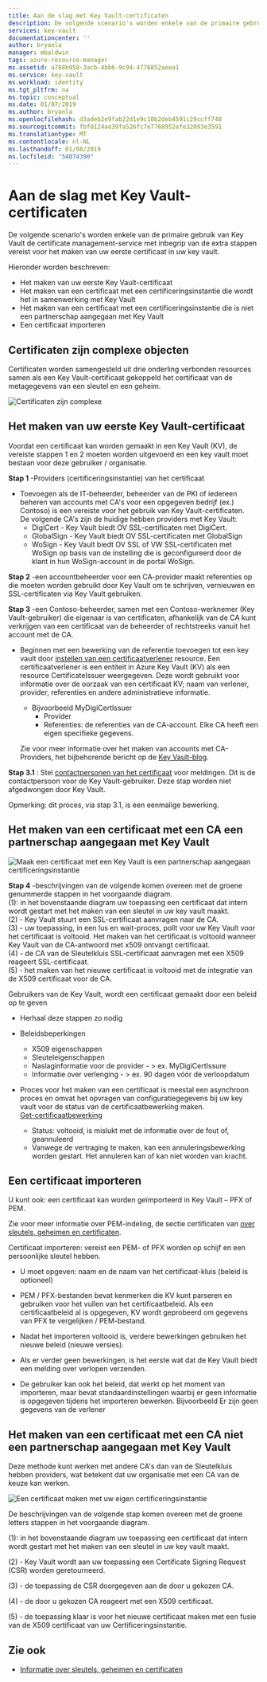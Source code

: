 ```yaml
---
title: Aan de slag met Key Vault-certificaten
description: De volgende scenario's worden enkele van de primaire gebruik van Key Vault de certificate management-service met inbegrip van de extra stappen vereist voor het maken van uw eerste certificaat in uw key vault.
services: key-vault
documentationcenter: ''
author: bryanla
manager: mbaldwin
tags: azure-resource-manager
ms.assetid: a788b958-3acb-4bb6-9c94-4776852aeea1
ms.service: key-vault
ms.workload: identity
ms.tgt_pltfrm: na
ms.topic: conceptual
ms.date: 01/07/2019
ms.author: bryanla
ms.openlocfilehash: d3adeb2e9fab22d1e9c10b2deb4591c29ccff748
ms.sourcegitcommit: fbf0124ae39fa526fc7e7768952efe32093e3591
ms.translationtype: MT
ms.contentlocale: nl-NL
ms.lasthandoff: 01/08/2019
ms.locfileid: "54074390"
---
```

# <a name="get-started-with-key-vault-certificates"></a>Aan de slag met Key Vault-certificaten
De volgende scenario's worden enkele van de primaire gebruik van Key Vault de certificate management-service met inbegrip van de extra stappen vereist voor het maken van uw eerste certificaat in uw key vault.

Hieronder worden beschreven:
- Het maken van uw eerste Key Vault-certificaat
- Het maken van een certificaat met een certificeringsinstantie die wordt het in samenwerking met Key Vault
- Het maken van een certificaat met een certificeringsinstantie die is niet een partnerschap aangegaan met Key Vault
- Een certificaat importeren

## <a name="certificates-are-complex-objects"></a>Certificaten zijn complexe objecten
Certificaten worden samengesteld uit drie onderling verbonden resources samen als een Key Vault-certificaat gekoppeld het certificaat van de metagegevens van een sleutel en een geheim.


![Certificaten zijn complexe](media/azure-key-vault.png)


## <a name="creating-your-first-key-vault-certificate"></a>Het maken van uw eerste Key Vault-certificaat  
 Voordat een certificaat kan worden gemaakt in een Key Vault (KV), de vereiste stappen 1 en 2 moeten worden uitgevoerd en een key vault moet bestaan voor deze gebruiker / organisatie.  

**Stap 1** -Providers (certificeringsinstantie) van het certificaat  
-   Toevoegen als de IT-beheerder, beheerder van de PKI of iedereen beheren van accounts met CA's voor een opgegeven bedrijf (ex.) Contoso) is een vereiste voor het gebruik van Key Vault-certificaten.  
    De volgende CA's zijn de huidige hebben providers met Key Vault:  
    -   DigiCert - Key Vault biedt OV SSL-certificaten met DigiCert.  
    -   GlobalSign - Key Vault biedt OV SSL-certificaten met GlobalSign  
    -   WoSign - Key Vault biedt OV SSL of VW SSL-certificaten met WoSign op basis van de instelling die is geconfigureerd door de klant in hun WoSign-account in de portal WoSign.  

**Stap 2** -een accountbeheerder voor een CA-provider maakt referenties op die moeten worden gebruikt door Key Vault om te schrijven, vernieuwen en SSL-certificaten via Key Vault gebruiken.

**Stap 3** -een Contoso-beheerder, samen met een Contoso-werknemer (Key Vault-gebruiker) die eigenaar is van certificaten, afhankelijk van de CA kunt verkrijgen van een certificaat van de beheerder of rechtstreeks vanuit het account met de CA.  

-   Beginnen met een bewerking van de referentie toevoegen tot een key vault door [instellen van een certificaatverlener](/rest/api/keyvault/setcertificateissuer/setcertificateissuer) resource. Een certificaatverlener is een entiteit in Azure Key Vault (KV) als een resource CertificateIssuer weergegeven. Deze wordt gebruikt voor informatie over de oorzaak van een certificaat KV; naam van verlener, provider, referenties en andere administratieve informatie.
    -   Bijvoorbeeld MyDigiCertIssuer  
        -   Provider  
        -   Referenties: de referenties van de CA-account. Elke CA heeft een eigen specifieke gegevens.  

     Zie voor meer informatie over het maken van accounts met CA-Providers, het bijbehorende bericht op de [Key Vault-blog](https://aka.ms/kvcertsblog).  

**Stap 3.1** : Stel [contactpersonen van het certificaat](/rest/api/keyvault/setcertificatecontacts/setcertificatecontacts) voor meldingen. Dit is de contactpersoon voor de Key Vault-gebruiker. Deze stap worden niet afgedwongen door Key Vault.  

Opmerking: dit proces, via stap 3.1, is een eenmalige bewerking.  

## <a name="creating-a-certificate-with-a-ca-partnered-with-key-vault"></a>Het maken van een certificaat met een CA een partnerschap aangegaan met Key Vault

![Maak een certificaat met een Key Vault is een partnerschap aangegaan certificeringsinstantie](media/certificate-authority-2.png)

**Stap 4** -beschrijvingen van de volgende komen overeen met de groene genummerde stappen in het voorgaande diagram.  
  (1): in het bovenstaande diagram uw toepassing een certificaat dat intern wordt gestart met het maken van een sleutel in uw key vault maakt.  
  (2) - Key Vault stuurt een SSL-certificaat aanvragen naar de CA.  
  (3) - uw toepassing, in een lus en wait-proces, pollt voor uw Key Vault voor het certificaat is voltooid. Het maken van het certificaat is voltooid wanneer Key Vault van de CA-antwoord met x509 ontvangt certificaat.  
  (4) - de CA van de Sleutelkluis SSL-certificaat aanvragen met een X509 reageert SSL-certificaat.  
  (5) - het maken van het nieuwe certificaat is voltooid met de integratie van de X509 certificaat voor de CA.  

  Gebruikers van de Key Vault, wordt een certificaat gemaakt door een beleid op te geven

  -   Herhaal deze stappen zo nodig  
  -   Beleidsbeperkingen  
      -   X509 eigenschappen  
      -   Sleuteleigenschappen  
      -   Naslaginformatie voor de provider - > ex. MyDigiCertIssure  
      -   Informatie over verlenging - > ex. 90 dagen vóór de verloopdatum  

  - Proces voor het maken van een certificaat is meestal een asynchroon proces en omvat het opvragen van configuratiegegevens bij uw key vault voor de status van de certificaatbewerking maken.  
[Get-certificaatbewerking](/rest/api/keyvault/getcertificateoperation/getcertificateoperation)  
      -   Status: voltooid, is mislukt met de informatie over de fout of, geannuleerd  
      -   Vanwege de vertraging te maken, kan een annuleringsbewerking worden gestart. Het annuleren kan of kan niet worden van kracht.  

## <a name="import-a-certificate"></a>Een certificaat importeren  
 U kunt ook: een certificaat kan worden geïmporteerd in Key Vault – PFX of PEM.  

 Zie voor meer informatie over PEM-indeling, de sectie certificaten van [over sleutels, geheimen en certificaten](about-keys-secrets-and-certificates.md).  

 Certificaat importeren: vereist een PEM- of PFX worden op schijf en een persoonlijke sleutel hebben. 
-   U moet opgeven: naam en de naam van het certificaat-kluis (beleid is optioneel)

-   PEM / PFX-bestanden bevat kenmerken die KV kunt parseren en gebruiken voor het vullen van het certificaatbeleid. Als een certificaatbeleid al is opgegeven, KV wordt geprobeerd om gegevens van PFX te vergelijken / PEM-bestand.  

-   Nadat het importeren voltooid is, verdere bewerkingen gebruiken het nieuwe beleid (nieuwe versies).  

-   Als er verder geen bewerkingen, is het eerste wat dat de Key Vault biedt een melding over verlopen verzenden. 

-   De gebruiker kan ook het beleid, dat werkt op het moment van importeren, maar bevat standaardinstellingen waarbij er geen informatie is opgegeven tijdens het importeren bewerken. Bijvoorbeeld Er zijn geen gegevens van de verlener  

## <a name="creating-a-certificate-with-a-ca-not-partnered-with-key-vault"></a>Het maken van een certificaat met een CA niet een partnerschap aangegaan met Key Vault  
 Deze methode kunt werken met andere CA's dan van de Sleutelkluis hebben providers, wat betekent dat uw organisatie met een CA van de keuze kan werken.  

![Een certificaat maken met uw eigen certificeringsinstantie](media/certificate-authority-1.png)  

 De beschrijvingen van de volgende stap komen overeen met de groene letters stappen in het voorgaande diagram.  

  (1): in het bovenstaande diagram uw toepassing een certificaat dat intern wordt gestart met het maken van een sleutel in uw key vault maakt.  

  (2) - Key Vault wordt aan uw toepassing een Certificate Signing Request (CSR) worden geretourneerd.  

  (3) - de toepassing de CSR doorgegeven aan de door u gekozen CA.  

  (4) - de door u gekozen CA reageert met een X509 certificaat.  

  (5) - de toepassing klaar is voor het nieuwe certificaat maken met een fusie van de X509 certificaat van uw Certificeringsinstantie.

## <a name="see-also"></a>Zie ook

- [Informatie over sleutels, geheimen en certificaten](about-keys-secrets-and-certificates.md)
